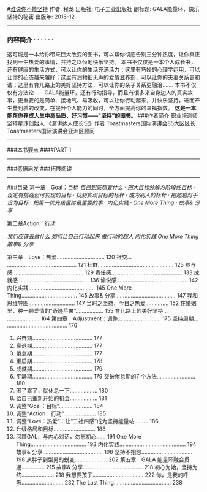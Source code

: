 #[谁说你不能坚持](https://book.douban.com/subject/26921103/)
作者:  程龙
出版社: 电子工业出版社
副标题: GALA能量环，快乐坚持的秘密
出版年: 2016-12
***
### 内容简介  · · · · · ·
这可能是一本给你带来巨大改变的图书，可以帮你彻底告别三分钟热度，让你真正找到一生热爱的事情，并持之以恒地快乐坚持。
本书不仅仅是一本个人成长书，还有健康的生活方式，可以让你的生活充满活力；这里有巧妙的心理学运用，可以让你的心态越来越好；这里有润物细无声的爱情滋养剂，可以让你的夫妻关系更和谐；这里有育儿路上的美好坚持方法，可以让你的亲子关系更融洽…….
本书不仅仅有方法论——GALA能量环，还有行动指导，而且有很多来自身边人的真实故事，更重要的是简单、接地气、易吸收，可以让你行动起来，并快乐坚持，进而产生量到质的改变，在提升个人能力的同时，全方面提高你的幸福指数。
**这是一本能帮你养成人生中高品质、好习惯——"坚持”的图书。**
###作者简介 
职业培训师
坚持星球创始人
《演讲达人成长记》作者
Toastmasters国际演讲会85大区区长
Toastmasters国际演讲会亚洲区顾问
***
###本书要点
####PART 1 
***
###感悟启发
###拓展阅读
***
###目录
第一章　Goal：目标
*自己到底想要什么 · 把大目标分解为阶段性目标 · 设定有挑战但可实现的目标 · 找到实现目标的标杆 · 成为别人的标杆 · 把超越对手设为目标 · 把第一优先级留给最重要的事 · 内化实践 · One More Thing · 故事& 分享*

第二章Action：行动

*我们应该去做什么
如何让自己行动起来
做行动的超人
内化实践
One More Thing
故事& 分享*

第三章　Love：热爱… ……………………… 120
社交… ……………………………………… 121
社群… ……………………………………… 125
参与感… …………………………………… 129
责任感… …………………………………… 133
成就感… …………………………………… 136
愉悦感… …………………………………… 142
内化实践… ………………………………… 145
One More Thing……………………………… 145
故事& 分享………………………………… 147
我和思维导图………………………… 147
当时之坚持，今日之热爱…………… 152
在婚姻里，种一颗爱情的“奇迹苹果”……………… 155
育儿路上的美好坚持… ………………… 164
第四章　Adjustment：调整… …………………… 175
坚持周期… ………………………………… 176
1. 兴奋期………………………………… 177
2. 衰退期………………………………… 177
3. 倦怠期………………………………… 177
4. 重启期………………………………… 178
5. 成就期………………………………… 179
6. 平静期………………………………… 179
突破倦怠期的7 个方法… ………………… 180
1. 困了累了，就休息一下……………… 180
2. 给自己重新开始的机会……………… 181
3. 调整“Goal：目标”… ……………… 184
4. 调整“Action：行动”………………… 185
5. 调整“Love：热爱”：让“二社四感”成为坚持能量站……… 186
6. 升级格局和目标……………………… 188
7. 回顾GAL，与内心对话，勿忘初心…… 191
One More Thing……………………………… 193
内化实践… ………………………………… 194
故事& 分享………………………………… 198
坚持不抱怨…………………………… 198
从胖子到型男的蜕变………………… 202
第五章　GALA 能量环融会贯通…………… 215
故事& 分享………………………………… 218
初心为始，坚持为终………………… 218
我想要孩子…………………………… 222
你，是我的呼吸……………………… 232
The Last Thing… …………………………… 238